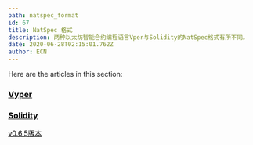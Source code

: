 ```yaml
---
path: natspec_format
id: 67
title: NatSpec 格式
description: 两种以太坊智能合约编程语言Vper与Solidity的NatSpec格式有所不同。
date: 2020-06-28T02:15:01.762Z
author: ECN
---
```



Here are the articles in this section:


<div class="linkbox">
<a  href="/vyper" style="color: black">
   <h3>
   <strong>Vyper</strong>
   </h3> 
</a>
</div>

<div class="linkbox">
<a  href="/solidity" style="color: black">
   <h3>
   <strong>Solidity</strong>
   </h3> 
   <span>
    v0.6.5版本
   </span>
</a>
</div>


